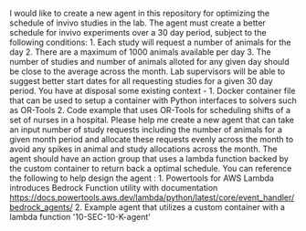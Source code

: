 I would like to create a new agent in this repository for optimizing the schedule of invivo studies in the lab. The agent must create a better schedule for invivo experiments over a 30 day period, subject to the following conditions: 1. Each study will request a number of animals for the day 2. There are a maximum of 1000 animals available per day 3. The number of studies and number of animals alloted for any given day should be close to the average across the month. 
Lab supervisors will be able to suggest better start dates for all requesting studies for a given 30 day period. You have at disposal some existing context - 1. Docker container file that can be used to setup a container with Python interfaces to solvers such as OR-Tools 2. Code example that uses OR-Tools for scheduling shifts of a set of nurses in a hospital. 
Please help me create a new agent that can take an input number of study requests including the number of animals for a given month period and allocate these requests evenly across the month to avoid any spikes in animal and study allocations across the month. The agent should have an action group that uses a lambda function backed by the custom container to return back a optimal schedule. You can reference the following to help design the agent : 1. Powertools for AWS Lambda introduces Bedrock Function utility with documentation https://docs.powertools.aws.dev/lambda/python/latest/core/event_handler/bedrock_agents/ 2. Example agent that utilizes a custom container  with a lambda function '10-SEC-10-K-agent'
